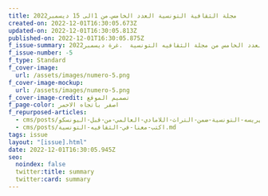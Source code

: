 ```yaml
---
title: مجلة الثقافية التونسية العدد الخامس.من 1الى 15 ديسمبر2022
created-on: 2022-12-01T16:30:05.673Z
updated-on: 2022-12-01T16:30:05.813Z
published-on: 2022-12-01T16:30:05.875Z
f_issue-summary: تصفح العدد الخامس من مجلة الثقافيه التونسية  .غرة ديسمبر2022
f_issue-number: -5
f_type: Standard
f_cover-image:
  url: /assets/images/numero-5.png
f_cover-image-mockup:
  url: /assets/images/numero-5.png
f_cover-image-credit: تصميم الموقع
f_page-color: اصفر باتجاه الاحمر
f_repurposed-articles:
  - cms/posts/ادراج-الهريسه-التونسية-ضمن-التراث-اللامادي-العالمي-من-قبل-اليونسكو.md
  - cms/posts/اكتب-معنا-في-الثقافيه-التونسية.md
tags: issue
layout: "[issue].html"
date: 2022-12-01T16:30:05.945Z
seo:
  noindex: false
  twitter:title: summary
  twitter:card: summary
---
```

